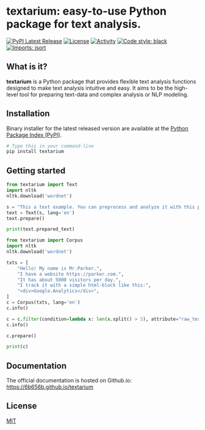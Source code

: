 # textarium: easy-to-use Python package for text analysis.
[![PyPI Latest Release](https://img.shields.io/pypi/v/textarium)](https://pypi.org/project/textarium/)
[![License](https://img.shields.io/pypi/l/textarium)](https://github.com/6b656b/textarium/blob/main/LICENSE)
[![Activity](https://img.shields.io/github/commit-activity/m/6b656b/textarium)](https://github.com/6b656b/textarium/pulse)
[![Code style: black](https://img.shields.io/badge/code%20style-black-000000.svg)](https://github.com/psf/black)
[![Imports: isort](https://img.shields.io/badge/%20imports-isort-%231674b1?style=flat&labelColor=ef8336)](https://pycqa.github.io/isort/)

## What is it?

**textarium** is a Python package that provides flexible text analysis functions designed to 
make text analysis intuitive and easy. It aims to be the high-level tool for
preparing text-data and complex analysis or NLP modeling.

## Installation
Binary installer for the latest released version are available at the [Python
Package Index (PyPI)](https://pypi.org/project/textarium).

```sh
# Type this in your command-line
pip install textarium
```

## Getting started

```py
from textarium import Text
import nltk
nltk.download('wordnet')

s = "This a text example. You can preprocess and analyze it with this package."
text = Text(s, lang='en')
text.prepare()

print(text.prepared_text)
```
```py
from textarium import Corpus
import nltk
nltk.download('wordnet')

txts = [
    "Hello! My name is Mr.Parker.",
    "I have a website https://parker.com.",
    "It has about 5000 visitors per day.",
    "I track it with a simple html-block like this:",
    "<div>Google.Analytics</div>",
]
c = Corpus(txts, lang='en')
c.info()

c = c.filter(condition=lambda x: len(x.split() > 5), attribute="raw_text")
c.info()

c.prepare()

print(c)
```

## Documentation
The official documentation is hosted on Github.io: https://6b656b.github.io/textarium
## License
[MIT](LICENSE)